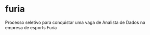 # furia
Processo seletivo para conquistar uma vaga de Analista de Dados na empresa de esports Furia
